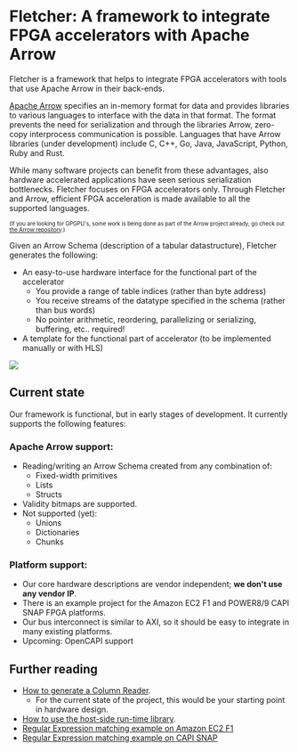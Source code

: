 # Fletcher: A framework to integrate FPGA accelerators with Apache Arrow

Fletcher is a framework that helps to integrate FPGA accelerators with tools that use
Apache Arrow in their back-ends.

[Apache Arrow](https://arrow.apache.org/) specifies an in-memory format for data and 
provides libraries to various languages to interface with the data in that format. The
format prevents the need for serialization and through the libraries Arrow, zero-copy 
interprocess communication is possible. Languages that have Arrow libraries (under development)
include C, C++, Go, Java, JavaScript, Python, Ruby and Rust.

While many software projects can benefit from these advantages, also hardware accelerated
applications have seen serious serialization bottlenecks. Fletcher focuses on FPGA accelerators only.
Through Fletcher and Arrow, efficient FPGA acceleration is made available to all the supported languages.

<sup><sub>(If you are looking for GPGPU's, some work is being done as part of the Arrow project already, go check out 
[the Arrow repository](https://github.com/apache/arrow).)</sub></sup>

Given an Arrow Schema (description of a tabular datastructure), Fletcher generates the following:

* An easy-to-use hardware interface for the functional part of the accelerator
  * You provide a range of table indices (rather than byte address)
  * You receive streams of the datatype specified in the schema (rather than bus words)
  * No pointer arithmetic, reordering, parallelizing or serializing, buffering, etc.. required!
* A template for the functional part of accelerator (to be implemented manually or with HLS)

<img src="fletcher.svg">

## Current state
Our framework is functional, but in early stages of development. It currently supports the
following features:

### Apache Arrow support:
* Reading/writing an Arrow Schema created from any combination of:
  - Fixed-width primitives
  - Lists
  - Structs
* Validity bitmaps are supported.
* Not supported (yet):
  - Unions
  - Dictionaries
  - Chunks

### Platform support:
* Our core hardware descriptions are vendor independent; __we don't use any vendor IP__.
* There is an example project for the Amazon EC2 F1 and POWER8/9 CAPI SNAP FPGA platforms.
* Our bus interconnect is similar to AXI, so it should be easy to integrate in many existing 
  platforms.
* Upcoming: OpenCAPI support

## Further reading
  * [How to generate a Column Reader](hardware). 
    * For the current state of the project, this would be your starting
      point in hardware design.
  * [How to use the host-side run-time library](runtime).
  * [Regular Expression matching example on Amazon EC2 F1](platforms/aws-f1/regexp)
  * [Regular Expression matching example on CAPI SNAP](platforms/snap/regexp)
